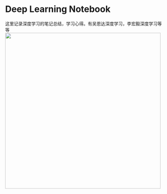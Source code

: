 # Deep Learning Notebook
这里记录深度学习的笔记总结，学习心得。有吴恩达深度学习，李宏毅深度学习等等<br>
<img src="https://github.com/MemorialCheng/EverybodyEveryday/blob/master/DeepLearning/images/dl.jpg" width="500">


